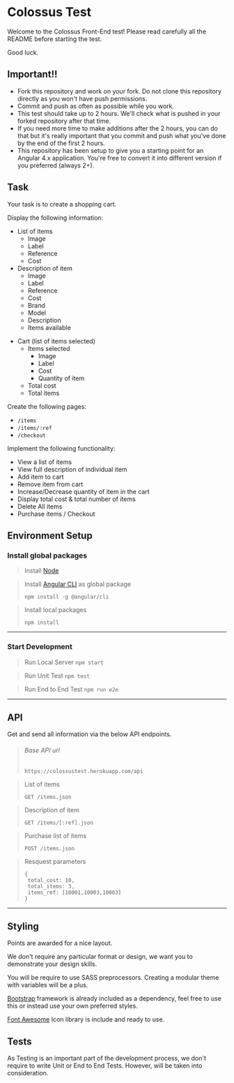 # Colossus Test

Welcome to the Colossus Front-End test!
Please read carefully all the README before starting the test.

Good luck.

## Important!!

* Fork this repository and work on your fork. Do not clone this repository directly as you won't have push permissions.
* Commit and push as often as possible while you work.
* This test should take up to 2 hours. We'll check what is pushed in your forked repository after that time.
* If you need more time to make additions after the 2 hours, you can do that but it's really important that you commit and push what you've done by the end of the first 2 hours.
* This repository has been setup to give you a starting point for an Angular 4.x application. You're free to convert it into different version if you preferred (always 2+).

## Task

Your task is to create a shopping cart.

Display the following information:
* List of items
  - Image
  - Label
  - Reference
  - Cost
* Description of item
  - Image
  - Label
  - Reference
  - Cost
  - Brand
  - Model
  - Description
  - Items available
- Cart (list of items selected)
  - Items selected
    - Image
    - Label
    - Cost
    - Quantity of item
  - Total cost
  - Total items

Create the following pages:
* `/items`
* `/items/:ref`
* `/checkout`

Implement the following functionality:
* View a list of items
* View full description of individual item
* Add item to cart
* Remove item from cart
* Increase/Decrease quantity of item in the cart
* Display total cost & total number of items
* Delete All items
* Purchase items / Checkout

## Environment Setup

### Install global packages

> Install [Node](https://nodejs.org/en/download/)


> Install [Angular CLI](https://cli.angular.io/) as global package
>
> `npm install -g @angular/cli`


> Install local packages
>
> `npm install`

---

### Start Development

> Run Local Server
`npm start`

> Run Unit Test
`npm test`

> Run End to End Test
`npm run e2e`

---

## API

Get and send all information via the below API endpoints.

> ###### Base API url
> ```
> https://colossustest.herokuapp.com/api
> ```

> List of items
> ```
> GET /items.json
> ```

> Description of item
> ```
> GET /items/[:ref].json
> ```

> Purchase list of items
> ```
> POST /items.json
> ```

> Resquest parameters
> ```
> {
>  total_cost: 10,
>  total_items: 3,
>  items_ref: [10001,10003,10003]
> }
> ```

---


## Styling

Points are awarded for a nice layout.

We don't require any particular format or design, we want you to demonstrate your design skills.

You will be require to use SASS preprocessors. Creating a modular theme with variables will be a plus.

[Bootstrap](http://getbootstrap.com/) framework is already included as a dependency, feel free to use this or instead use your own preferred styles.

[Font Awesome](https://fontawesome.com/icons) Icon library is include and ready to use.

## Tests

As Testing is an important part of the development process, we don't require to write Unit or End to End Tests.
However, will be taken into consideration.
